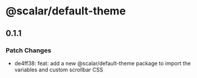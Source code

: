 # @scalar/default-theme

## 0.1.1

### Patch Changes

- de4ff38: feat: add a new @scalar/default-theme package to import the variables and custom scrollbar CSS
